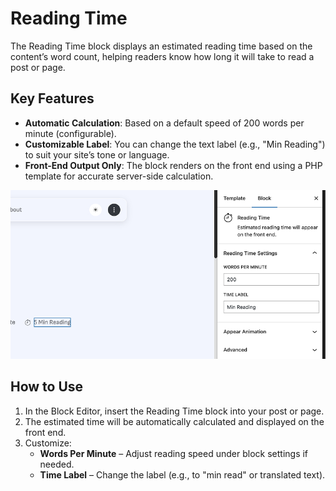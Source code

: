 # Reading Time
The Reading Time block displays an estimated reading time based on the content’s word count, helping readers know how long it will take to read a post or page.


## Key Features
- **Automatic Calculation**: Based on a default speed of 200 words per minute (configurable).
- **Customizable Label**: You can change the text label (e.g., "Min Reading") to suit your site’s tone or language.
- **Front-End Output Only**: The block renders on the front end using a PHP template for accurate server-side calculation.

 ![reading-time](/img/mivox/reading-time.jpg)

## How to Use
1. In the Block Editor, insert the Reading Time block into your post or page.
2. The estimated time will be automatically calculated and displayed on the front end.
3. Customize:
   - **Words Per Minute** – Adjust reading speed under block settings if needed.
   - **Time Label** – Change the label (e.g., to "min read" or translated text).


